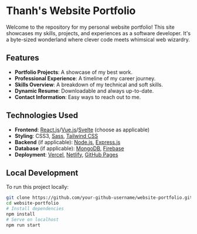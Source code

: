 # Thanh's Website Portfolio

Welcome to the repository for my personal website portfolio! This site showcases my skills, projects, and experiences as a software developer. It's a byte-sized wonderland where clever code meets whimsical web wizardry.

## Features

- **Portfolio Projects**: A showcase of my best work.
- **Professional Experience**: A timeline of my career journey.
- **Skills Overview**: A breakdown of my technical and soft skills.
- **Dynamic Resume**: Downloadable and always up-to-date.
- **Contact Information**: Easy ways to reach out to me.

## Technologies Used

- **Frontend**: [React.js](https://reactjs.org/)/[Vue.js](https://vuejs.org/)/[Svelte](https://svelte.dev/) (choose as applicable)
- **Styling**: CSS3, [Sass](https://sass-lang.com/), [Tailwind CSS](https://tailwindcss.com/)
- **Backend** (if applicable): [Node.js](https://nodejs.org/), [Express.js](https://expressjs.com/)
- **Database** (if applicable): [MongoDB](https://www.mongodb.com/), [Firebase](https://firebase.google.com/)
- **Deployment**: [Vercel](https://vercel.com/), [Netlify](https://www.netlify.com/), [GitHub Pages](https://pages.github.com/)

## Local Development

To run this project locally:

```bash
git clone https://github.com/your-github-username/website-portfolio.git
cd website-portfolio
# Install dependencies
npm install
# Serve on localhost
npm run start
```

